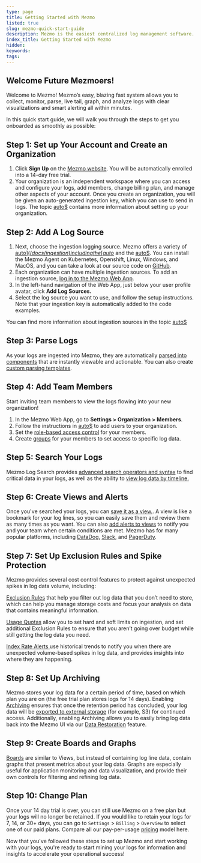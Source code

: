 ```yaml
---
type: page
title: Getting Started with Mezmo
listed: true
slug: mezmo-quick-start-guide
description: Mezmo is the easiest centralized log management software. Learn about logging, how to get started, and how to maximize our log collection, monitoring, retention, alerting, and analysis features.
index_title: Getting Started with Mezmo
hidden: 
keywords: 
tags: 
---
```


## Welcome Future Mezmoers!

Welcome to Mezmo! Mezmo’s easy, blazing fast system allows you to collect, monitor, parse, live tail, graph, and analyze logs with clear visualizations and smart alerting all within minutes.

In this quick start guide, we will walk you through the steps to get you onboarded as smoothly as possible:

## Step 1: Set up Your Account and Create an Organization

1. Click **Sign Up** on the [Mezmo website](https://mezmo.com/sign-up/). You will be automatically enrolled into a 14-day free trial.
2. Your organization is an independent workspace where you can access and configure your logs, add members, change billing plan, and manage other aspects of your account. Once you create an organization, you will be given an auto-generated ingestion key, which you can use to send in logs. The topic [auto$](/docs/organization) contains more information about setting up your organization.

## Step 2: Add A Log Source

1. Next, choose the ingestion logging source. Mezmo offers a variety of [auto$](/docs/ingestion) including the [auto$](/docs/introducing-the-agent) and the [auto$](/2.7/log-analysis-api/ref). You can install the Mezmo Agent on Kubernetes, Openshift, Linux, Windows, and MacOS, and you can take a look at our source code on [GitHub](https://github.com/logdna/logdna-agent-v2). 
2. Each organization can have multiple ingestion sources. To add an ingestion source, [log in to the Mezmo Web App](app.mezmo.com).
3. In the left-hand navigation of the Web App, just below your user profile avatar, click **Add Log Sources.**
4. Select the log source you want to use, and follow the setup instructions. Note that your ingestion key is automatically added to the code examples.

You can find more information about ingestion sources in the topic [auto$](/docs/ingestion-integrations)

## Step 3: Parse Logs

As your logs are ingested into Mezmo, they are automatically [parsed into components](/docs/log-parsing) that are instantly viewable and actionable. You can also create [custom parsing templates](/docs/parse-logs-with-custom-templates).

## Step 4: Add Team Members

Start inviting team members to view the logs flowing into your new organization!

1. In the Mezmo Web App, go to **Settings &gt; Organization &gt; Members**.
2. Follow the instructions in [auto$](/docs/how-to-manage-users) to add users to your organization.
3. Set the [role-based access control](/docs/rbac) for your members.
4. Create [groups](/docs/groups) for your members to set access to specific log data.

## Step 5: Search Your Logs

Mezmo Log Search provides [advanced search operators and syntax](/docs/search-and-filter) to find critical data in your logs, as well as the ability to  [view log data by timeline.](/docs/view-log-data-by-timeline)

## Step 6: Create Views and Alerts

Once you've searched your logs, you can [save it as a view.](/docs/create-and-edit-views). A view is like a bookmark for your log lines, so you can easily save them and review them as many times as you want. You can also [add alerts to views](/docs/add-alerts-to-views) to notify you and your team when certain conditions are met. Mezmo has for many popular platforms, including [DataDog](/docs/datadog-alert-integration), [Slack](/docs/slack-alert-integration), and [PagerDuty](/docs/pagerduty-alert-integration).

## Step 7: Set Up Exclusion Rules and Spike Protection

Mezmo provides several cost control features to protect against unexpected spikes in log data volume, including:

[Exclusion Rules](https://docs.mezmo.com/docs/excluding-log-lines) that help you filter out log data that you don’t need to store, which can help you manage storage costs and focus your analysis on data that contains meaningful information.

[Usage Quotas](https://docs.mezmo.com/docs/usage-quotas) allow you to set hard and soft limits on ingestion, and set additional Exclusion Rules to ensure that you aren’t going over budget while still getting the log data you need.

[Index Rate Alerts ](https://docs.mezmo.com/docs/index-rate-alerts)use historical trends to notify you when there are unexpected volume-based spikes in log data, and provides insights into where they are happening.

## Step 8: Set Up Archiving

Mezmo stores your log data for a certain period of time, based on which plan you are on (the free trial plan stores logs for 14 days). Enabling [Archiving](/docs/archiving) ensures that once the retention period has concluded, your log data will be [exported to external storage](/docs/export-logs-to-external-storage) (for example, S3) for continued access. Additionally, enabling Archiving allows you to easily bring log data back into the Mezmo UI via our [Data Restoration](/docs/data-restoration) feature.

## Step 9: Create Boards and Graphs

[Boards](/docs/create-a-graph) are similar to Views, but instead of containing log line data, contain graphs that present metrics about your log data. Graphs are especially useful for application monitoring and data visualization, and provide their own controls for filtering and refining log data.

## Step 10: Change Plan

Once your 14 day trial is over, you can still use Mezmo on a free plan but your logs will no longer be retained. If you would like to retain your logs for 7, 14, or 30+ days, you can go to `Settings` &gt; `Billing` &gt; `Overview` to select one of our paid plans. Compare all our pay-per-usage [pricing](https://mezmo.com/pricing/) model here.

Now that you've followed these steps to set up Mezmo and start working with your logs, you're ready to start mining your logs for information and insights to accelerate your operational success!